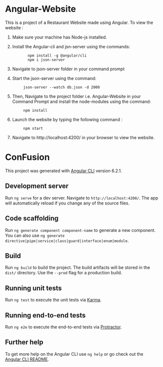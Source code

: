 # Angular-Website

This is a project of a Restaurant Website made using Angular.
To view the website :
  1) Make sure your machine has Node-js installed.
  2) Install the Angular-cli and jsn-server using the commands: 
  
                npm install -g @angular/cli
                npm i json-server
    
  3) Navigate to json-server folder in your command prompt
  4) Start the json-server using the command:
  
              json-server --watch db.json -d 2000
              
  5) Then, Navigate to the project folder i.e. Angular-Website in your Command Prompt and install the node-modules using the command:
  
              npm install
              
   6) Launch the website by typing the following command :
   
               npm start
              
   7) Navigate to http://localhost:4200/ in your browser to view the website.

# ConFusion

This project was generated with [Angular CLI](https://github.com/angular/angular-cli) version 6.2.1.

## Development server

Run `ng serve` for a dev server. Navigate to `http://localhost:4200/`. The app will automatically reload if you change any of the source files.

## Code scaffolding

Run `ng generate component component-name` to generate a new component. You can also use `ng generate directive|pipe|service|class|guard|interface|enum|module`.

## Build

Run `ng build` to build the project. The build artifacts will be stored in the `dist/` directory. Use the `--prod` flag for a production build.

## Running unit tests

Run `ng test` to execute the unit tests via [Karma](https://karma-runner.github.io).

## Running end-to-end tests

Run `ng e2e` to execute the end-to-end tests via [Protractor](http://www.protractortest.org/).

## Further help

To get more help on the Angular CLI use `ng help` or go check out the [Angular CLI README](https://github.com/angular/angular-cli/blob/master/README.md).
